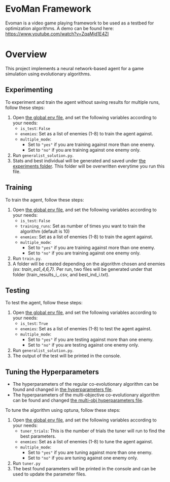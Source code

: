 # EvoMan Framework
Evoman is a video game playing framework to be used as a testbed for optimization algorithms.
A demo can be found here:  https://www.youtube.com/watch?v=ZqaMjd1E4ZI


# Overview

This project implements a neural network-based agent for a game simulation using evolutionary algorithms. 

## Experimenting
To experiment and train the agent without saving results for multiple runs, follow these steps:

1. Open [the global env file](global_env.py), and set the following variables according to your needs:
   - `is_test`: `False`
   - `enemies`: Set as a list of enemies (1-8) to train the agent against. 
   - `multiple_mode`:
     - Set to `"yes"` if you are training against more than one enemy. 
     - Set to `"no"` if you are training against one enemy only.
3. Run `generalist_solution.py`.
4. Stats and best individual will be generated and saved under [the experiments folder](/experiments). This folder will be overwritten everytime you run this file.  


## Training

To train the agent, follow these steps:

1. Open [the global env file](global_env.py), and set the following variables according to your needs:
   - `is_test`: `False`
   - `training_runs`: Set as number of times you want to train the algorithm (default is 10)
   - `enemies`: Set as a list of enemies (1-8) to train the agent against. 
   - `multiple_mode`:
     - Set to `"yes"` if you are training against more than one enemy. 
     - Set to `"no"` if you are training against one enemy only.
3. Run `train.py`.
4. A folder will be created depending on the algorithm chosen and enemies _(ex: train_ea1_4,6,7)_. Per run, two files will be generated under that folder (train_results_i_.csv, and best_ind_i.txt).

## Testing 

To test the agent, follow these steps:

1. Open [the global env file](global_env.py), and set the following variables according to your needs:
   - `is_test`: `True`
   - `enemies`: Set as a list of enemies (1-8) to test the agent against. 
   - `multiple_mode`:
     - Set to `"yes"` if you are testing against more than one enemy. 
     - Set to `"no"` if you are testing against one enemy only.
3. Run `generalist_solution.py`.
4. The output of the test will be printed in the console. 


## Tuning the Hyperparameters

- The hyperparameters of the regular co-evolutionary algorithm can be found and changed in [the hyperparameters file](hyperparams.py). 
- The hyperparameters of the multi-objective co-evolutionary algorithm can be found and changed [the multi-obj hyperparameters file](multi_obj_hyperparams.py).

To tune the algorithm using optuna, follow these steps: 
1. Open [the global env file](global_env.py), and set the following variables according to your needs:
   - `tuner_trials`: This is the number of trials the tuner will run to find the best parameters.
   - `enemies`: Set as a list of enemies (1-8) to tune the agent against. 
   - `multiple_mode`:
     - Set to `"yes"` if you are tuning against more than one enemy. 
     - Set to `"no"` if you are tuning against one enemy only.
2. Run `tuner.py`
3. The best found parameters will be printed in the console and can be used to update the parameter files. 